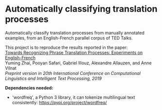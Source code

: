 # Automatically classifying translation processes 

Automatically classify translation processes from manually annotated examples, from an English-French parallel corpus of TED Talks. 

This project is to reproduce the results reported in the paper: <br/>
[Towards Recognizing Phrase Translation Processes: Experiments on English-French](https://yumingzhai.github.io/files/Cicling_2019.pdf) <br/>
Yuming Zhai, Pooyan Safari, Gabriel Illouz, Alexandre Allauzen, and Anne Vilnat <br/>
*Preprint version in 20th International Conference on Computational Linguistics and Intelligent Text Processing, 2019*

**Dependencies needed:** 

- 'wordfreq', a Python 3 library, it can tokenize multilingual
text consistently: https://pypi.org/project/wordfreq/

